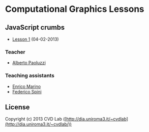 # Computational Graphics Lessons

## JavaScript crumbs

* [Lesson 1](https://github.com/cvdlab-cg/lessons/blob/master/lessons/lesson01/readme.md) (04-02-2013)

### Teacher

- [Alberto Paoluzzi](http://paoluzzi.dia.uniroma3.it/)

### Teaching assistants

- [Enrico Marino](http://onirame.com)
- [Federico Spini](http://federicspini.com)

## License

Copyright (c) 2013 CVD Lab ([http://dia.uniroma3.it/~cvdlab](http://dia.uniroma3.it/~cvdlab/))